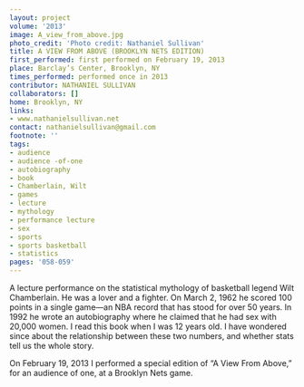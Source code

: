 ```yaml
---
layout: project
volume: '2013'
image: A_view_from_above.jpg
photo_credit: 'Photo credit: Nathaniel Sullivan'
title: A VIEW FROM ABOVE (BROOKLYN NETS EDITION)
first_performed: first performed on February 19, 2013
place: Barclay’s Center, Brooklyn, NY
times_performed: performed once in 2013
contributor: NATHANIEL SULLIVAN
collaborators: []
home: Brooklyn, NY
links:
- www.nathanielsullivan.net
contact: nathanielsullivan@gmail.com
footnote: ''
tags:
- audience
- audience -of-one
- autobiography
- book
- Chamberlain, Wilt
- games
- lecture
- mythology
- performance lecture
- sex
- sports
- sports basketball
- statistics
pages: '058-059'
---
```


A lecture performance on the statistical mythology of basketball legend Wilt Chamberlain. He was a lover and a fighter. On March 2, 1962 he scored 100 points in a single game—an NBA record that has stood for over 50 years. In 1992 he wrote an autobiography where he claimed that he had sex with 20,000 women. I read this book when I was 12 years old. I have wondered since about the relationship between these two numbers, and whether stats tell us the whole story.

On February 19, 2013 I performed a special edition of “A View From Above,” for an audience of one, at a Brooklyn Nets game.
